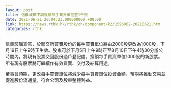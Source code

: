 ```yaml
---
layout: post
title: 信義玻璃下調股份每手買賣單位至1千股
date: 2021-06-21 20:04:23.000000000 +08:00
link: https://news.rthk.hk/rthk/ch/component/k2/1596962-20210621.htm
categories: rthk
---
```


信義玻璃宣佈，於聯交所買賣股份的每手買賣單位將由2000股更改為1000股，下月19日上午9時正生效。股東可於下月5日上午9時正至8月10日下午4時30分辦公時間內，將現有股票交回股份過戶登記處，換領每手買賣單位1000股的新股票。所有現有股票將可繼續作有效買賣、交付及結算用途。

董事會預期，更改每手買賣單位將減少每手買賣單位投資金額，預期將推動交易並促進股份流通量，符合公司及股東整體利益。
